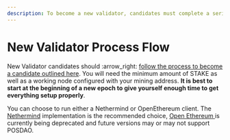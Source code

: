 ```yaml
---
description: To become a new validator, candidates must complete a series of steps.
---
```


# New Validator Process Flow

New Validator candidates should :arrow\_right: [follow the process to become a candidate outlined here](../../for-stakers/staking-protocol/become-a-candidate-validator.md). You will need the minimum amount of STAKE as well as a working node configured with your mining address. **It is best to start at the beginning of a new epoch to give yourself enough time to get everything setup properly**.

You can choose to run either a Nethermind or OpenEthereum client. The [Nethermind](nethermind-node-setup.md) implementation is the recommended choice, [Open Ethereum ](../../for-developers/install-xdai-client/parity.md)is currently being deprecated and future versions may or may not support POSDAO.
